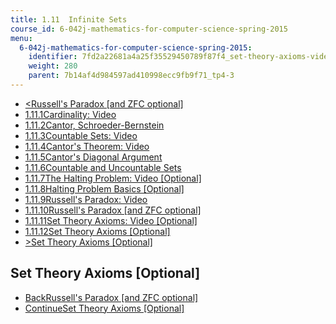 ```yaml
---
title: 1.11  Infinite Sets
course_id: 6-042j-mathematics-for-computer-science-spring-2015
menu:
  6-042j-mathematics-for-computer-science-spring-2015:
    identifier: 7fd2a22681a4a25f35529450789f87f4_set-theory-axioms-video-optional
    weight: 280
    parent: 7b14af4d984597ad410998ecc9fb9f71_tp4-3
---
```

*   [<Russell's Paradox \[and ZFC optional\]](/courses/electrical-engineering-and-computer-science/6-042j-mathematics-for-computer-science-spring-2015/proofs/tp4-3/vertical-ac3ff158ffcb)
*   [1.11.1Cardinality: Video](/courses/electrical-engineering-and-computer-science/6-042j-mathematics-for-computer-science-spring-2015/proofs/tp4-3)
*   [1.11.2Cantor, Schroeder-Bernstein](/courses/electrical-engineering-and-computer-science/6-042j-mathematics-for-computer-science-spring-2015/proofs/tp4-3/vertical-e7c2a3883170)
*   [1.11.3Countable Sets: Video](/courses/electrical-engineering-and-computer-science/6-042j-mathematics-for-computer-science-spring-2015/proofs/tp4-3/countable-sets-video)
*   [1.11.4Cantor's Theorem: Video](/courses/electrical-engineering-and-computer-science/6-042j-mathematics-for-computer-science-spring-2015/proofs/tp4-3/vertical-4eaa04fd577b)
*   [1.11.5Cantor's Diagonal Argument](/courses/electrical-engineering-and-computer-science/6-042j-mathematics-for-computer-science-spring-2015/proofs/tp4-3/vertical-733f8439bc8d)
*   [1.11.6Countable and Uncountable Sets](/courses/electrical-engineering-and-computer-science/6-042j-mathematics-for-computer-science-spring-2015/proofs/tp4-3/vertical-3077e4479731)
*   [1.11.7The Halting Problem: Video \[Optional\]](/courses/electrical-engineering-and-computer-science/6-042j-mathematics-for-computer-science-spring-2015/proofs/tp4-3/vertical-b654b1f1c6e1)
*   [1.11.8Halting Problem Basics \[Optional\]](/courses/electrical-engineering-and-computer-science/6-042j-mathematics-for-computer-science-spring-2015/proofs/tp4-3/vertical-1ef05b471b3d)
*   [1.11.9Russell's Paradox: Video](/courses/electrical-engineering-and-computer-science/6-042j-mathematics-for-computer-science-spring-2015/proofs/tp4-3/vertical-f1f52e8d7024)
*   [1.11.10Russell's Paradox \[and ZFC optional\]](/courses/electrical-engineering-and-computer-science/6-042j-mathematics-for-computer-science-spring-2015/proofs/tp4-3/vertical-ac3ff158ffcb)
*   [1.11.11Set Theory Axioms: Video \[Optional\]](/courses/electrical-engineering-and-computer-science/6-042j-mathematics-for-computer-science-spring-2015/proofs/tp4-3/set-theory-axioms-video-optional)
*   [1.11.12Set Theory Axioms \[Optional\]](/courses/electrical-engineering-and-computer-science/6-042j-mathematics-for-computer-science-spring-2015/proofs/tp4-3/set-theory-axioms-optional-0)
*   [\>Set Theory Axioms \[Optional\]](/courses/electrical-engineering-and-computer-science/6-042j-mathematics-for-computer-science-spring-2015/proofs/tp4-3/set-theory-axioms-optional-0)

Set Theory Axioms \[Optional\]
------------------------------

*   [BackRussell's Paradox \[and ZFC optional\]](/courses/electrical-engineering-and-computer-science/6-042j-mathematics-for-computer-science-spring-2015/proofs/tp4-3/vertical-ac3ff158ffcb)
*   [ContinueSet Theory Axioms \[Optional\]](/courses/electrical-engineering-and-computer-science/6-042j-mathematics-for-computer-science-spring-2015/proofs/tp4-3/set-theory-axioms-optional-0)
